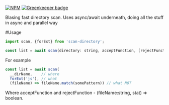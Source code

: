 [![NPM](https://nodei.co/npm/scan-directory.png?downloads=true&stars=true)](https://nodei.co/npm/scan-directory/) [![Greenkeeper badge](https://badges.greenkeeper.io/theKashey/scan-directory.svg)](https://greenkeeper.io/)

Blasing fast directory scan. Uses async/await underneath, doing all the stuff in async and parallel way
 
#Usage

```javascript
import scan, {forExt} from 'scan-directory';

const list = await scan(directory: string, acceptFunction, [rejectFunction=skipNodeModules]);
```
For example
```js
const list = await scan(
  __dirName,    // where 
  forExt('js'), // what
  (fileName) => fileName.match(somePattern)) // what NOT
```

Where acceptFunction and rejectFunction - (fileName:string, stat) => boolean.